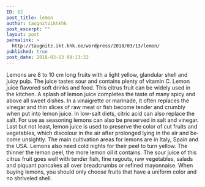 ```yaml
---
ID: 62
post_title: lemon
author: taugnitziktkhk
post_excerpt: ""
layout: post
permalink: >
  http://taugnitz.ikt.khk.ee/wordpress/2018/03/13/lemon/
published: true
post_date: 2018-03-13 08:13:22
---
```

<p id="tw-target-text" class="tw-data-text tw-ta tw-text-small" dir="ltr" data-placeholder="Übersetzung"><span lang="en">Lemons are 8 to 10 cm long fruits with a light yellow, glandular shell and juicy pulp. The juice tastes sour and contains plenty of vitamin C. Lemon juice flavored soft drinks and food. This citrus fruit can be widely used in the kitchen. A splash of lemon juice completes the taste of many spicy and above all sweet dishes. In a vinaigrette or marinade, it often replaces the vinegar and thin slices of raw meat or fish become tender and crumbly when put into lemon juice. In low-salt diets, citric acid can also replace the salt. For use as seasoning lemons can also be preserved in salt and vinegar. Last but not least, lemon juice is used to preserve the color of cut fruits and vegetables, which discolour in the air after prolonged lying in the air and become unsightly. The main cultivation areas for lemons are in Italy, Spain and the USA. Lemons also need cold nights for their peel to turn yellow. The thinner the lemon peel, the more lemon oil it contains. The sour juice of this citrus fruit goes well with tender fish, fine ragouts, raw vegetables, salads and piquant pancakes all over breadcrumbs or refined mayonnaise. When buying lemons, you should only choose fruits that have a uniform color and no shriveled shell.</span></p>